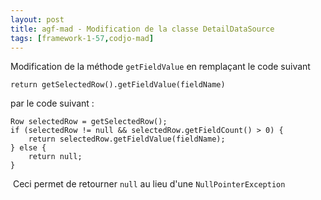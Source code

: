 ```yaml
---
layout: post
title: agf-mad - Modification de la classe DetailDataSource
tags: [framework-1-57,codjo-mad]
---
```

Modification de la méthode ```getFieldValue``` en remplaçant le code suivant
```
return getSelectedRow().getFieldValue(fieldName)
```
par le code suivant :
```
Row selectedRow = getSelectedRow();
if (selectedRow != null && selectedRow.getFieldCount() > 0) {
    return selectedRow.getFieldValue(fieldName);
} else {
    return null;
}
```
&nbsp;Ceci permet de retourner ```null``` au lieu d'une ```NullPointerException```